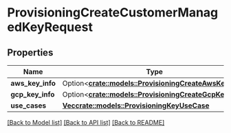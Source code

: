 # ProvisioningCreateCustomerManagedKeyRequest

## Properties

Name | Type | Description | Notes
------------ | ------------- | ------------- | -------------
**aws_key_info** | Option<[**crate::models::ProvisioningCreateAwsKeyInfo**](ProvisioningCreateAwsKeyInfo.md)> |  | [optional]
**gcp_key_info** | Option<[**crate::models::ProvisioningCreateGcpKeyInfo**](ProvisioningCreateGcpKeyInfo.md)> |  | [optional]
**use_cases** | [**Vec<crate::models::ProvisioningKeyUseCase>**](ProvisioningKeyUseCase.md) |  | 

[[Back to Model list]](../README.md#documentation-for-models) [[Back to API list]](../README.md#documentation-for-api-endpoints) [[Back to README]](../README.md)


